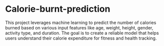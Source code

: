 # Calorie-burnt-prediction
This project leverages machine learning to predict the number of calories burned based on various input features like age, weight, height, gender, activity type, and duration. The goal is to create a reliable model that helps users understand their calorie expenditure for fitness and health tracking.
